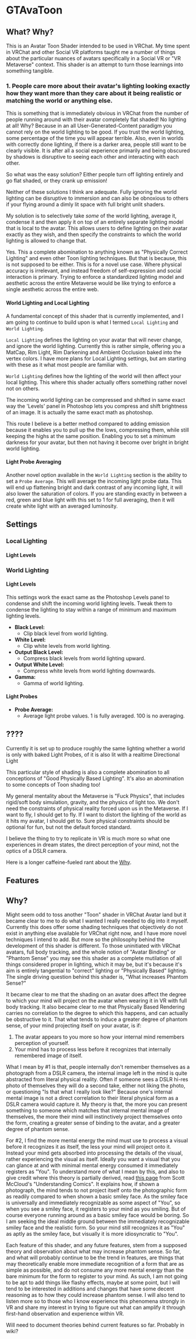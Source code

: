 # GTAvaToon

## What? Why?

This is an Avatar Toon Shader intended to be used in VRChat. My time spent in VRChat and other Social VR platforms taught me a number of things about the particular nuances of avatars specifically in a Social VR or "VR Metaverse" context. This shader is an attempt to turn those learnings into something tangible.

### 1. People care more about their avatar's lighting looking exactly how they want more than they care about it being realistic or matching the world or anything else.

This is something that is immediately obvious in VRChat from the number of people running around with their avatar completely flat shaded! No lighting at all! Why? Because in an all User-Generated-Content paradigm you cannot rely on the world lighting to be good. If you trust the world lighting, some percentage of the time you will appear terrible. Also, even in worlds with correctly done lighting, if there is a darker area, people still want to be clearly visible. It is after all a social experience primarily and being obscured by shadows is disruptive to seeing each other and interacting with each other. 

So what was the easy solution? Either people turn off lighting entirely and go flat shaded, or they crank up emission!

Neither of these solutions I think are adequate. Fully ignoring the world lighting can be disruptive to immersion and can also be obnoxious to others if your flying around a dimly lit space with full bright unlit shaders.

My solution is to selectively take *some* of the world lighting, average it, condense it and then apply it on top of an entirely separate lighting model that is local to the avatar. This allows users to define lighting on their avatar exactly as they wish, and then specify the constraints to which the world lighting is allowed to change that.

Yes. This a complete abomination to anything known as "Physically Correct Lighting" and even other Toon lighting techniques. But that is because, this is not supposed to be either. This is for a novel use case. Where physical accuracy is irrelevant, and instead freedom of self-expression and social interaction is primary. Trying to enforce a standardized lighting model and aesthetic across the entire Metaverse would be like trying to enforce a single aesthetic across the entire web. 

#### World Lighting and Local Lighting
A fundamental concept of this shader that is currently implemented, and I am going to continue to build upon is what I termed `Local Lighting` and `World Lighting`.

`Local Lighting` defines the lighting on your avatar that will never change, and ignore the world lighting. Currently this is rather simple, offering you a MatCap, Rim Light, Rim Darkening and Ambient Occlusion baked into the vertex colors. I have more plans for Local Lighting settings, but am starting with these as it what most people are familiar with.

`World Lighting` defines how the lighting of the world will then affect your local lighting. This where this shader actually offers something rather novel not on others. 

The incoming world lighting can be compressed and shifted in same exact way the 'Levels' panel in Photoshop lets you compress and shift brightness of an image. It is actually the same exact math as photoshop.

This route I believe is a better method compared to adding emission because it enables you to pull up the the lows, compressing them, while still keeping the highs at the same position. Enabling you to set a minimum darkness for your avatar, but then not having it become over bright in bright world lighting.

#### Light Probe Averaging

Another novel option available in the `World Lighting` section is the ability to set a `Probe Average`. This will average the incoming light probe data. This will end up flattening bright and dark contrast of any incoming light, it will also lower the saturation of colors. If you are standing exactly in between a red, green and blue light with this set to 1 for full averaging, then it will create white light with an averaged luminosity.




## Settings

### Local Lighting
#### Light Levels

### World Lighting
#### Light Levels
This settings work the exact same as the Photoshop Levels panel to condense and shift the incoming world lighting levels. Tweak them to condense the lighting to stay within a range of minimum and maximum lighting levels.
- **Black Level:** 
  - Clip black level from world lighting.
- **White Level:** 
  - Clip white levels from world lighting.
- **Output Black Level:** 
  - Compress black levels from world lighting upward.
- **Output White Level:** 
  - Compress white levels from world lighting downwards.
- **Gamma:** 
  - Gamma of world lighting.

#### Light Probes

- **Probe Average:**
    - Average light probe values. 1 is fully averaged. 100 is no averaging.


## ????

Currently it is set up to produce roughly the same lighting whether a world is only with baked Light Probes, of it is also lit with a realtime Directional Light 






This particular style of shading is also a complete abomination to all conceptions of "Good Physically Based Lighting". It's also an abomination to some concepts of Toon shading too! 

My general mentality about the Metaverse is "Fuck Physics", that includes rigid/soft body simulation, gravity, and the physics of light too. We don't need the constraints of physical reality forced upon us in the Metaverse. If I want to fly, I should get to fly. If I want to distort the lighting of the world as it hits my avatar, I should get to. Sure physical constraints should be optional for fun, but not the default forced standard. 

I believe the thing to try to replicate in VR is much more so what one experiences in dream states, the direct perception of your mind, not the optics of a DSLR camera.

Here is a longer caffeine-fueled rant about the [Why](#why).

## Features




## Why? 

Might seem odd to toss another "Toon" shader in VRChat Avatar land but it became clear to me to do what I wanted I really needed to dig into it myself. Currently this does offer some shading techniques that objectively do not exist in anything else available for VRChat right now, and I have more novel techniques I intend to add. But more so the philosophy behind the development of this shader is different. To those uninitiated with VRChat avatars, full body tracking, and the whole notion of "Avatar Binding" or "Phantom Sense" you may see this shader as a complete mutilation of all things considered proper in lighting, which it may be, but it's because it's aim is entirely tangential to "correct" lighting or "Physically Based" lighting. The single driving question behind this shader is, "What increases Phantom Sense?"

It became clear to me that the shading on an avatar does affect the degree to which your mind will project on the avatar when wearing it in VR with full body tracking. It also became clear to me that Physically Based Rendering carries no correlation to the degree to which this happens, and can actually be obstructive to it. That what tends to induce a greater degree of phantom sense, of your mind projecting itself on your avatar, is if:
1. The avatar appears to you more so how your internal mind remembers perception of yourself.
2. Your mind has to process less before it recognizes that internally remembered image of itself.

What I mean by #1 is that, people internally don't remember themselves as a photograph from a DSLR camera, the internal image left in the mind is quite abstracted from literal physical reality. Often if someone sees a DSLR hi-res photo of themselves they will do a second take, either not liking the photo, or questioning "Is that what I really look like?" Because one's internal mental image is not a direct correlation to their literal physical form as a DSLR camera would capture it. My theory is that, the more you can present something to someone which matches that internal mental image of themselves, the more their mind will instinctively project themselves onto the form, creating a greater sense of binding to the avatar, and a greater degree of phantom sense.

For #2, I find the more mental energy the mind must use to process a visual before it recognizes it as itself, the less your mind will project onto it. Instead your mind gets absorbed into processing the details of the visual, rather experiencing the visual as itself. Ideally you want a visual that you can glance at and with minimal mental energy consumed it immediately registers as "You". To understand more of what I mean by this, and also to give credit where this theory is partially derived, read [this page](https://twitter.com/_rygo6/status/1523449506263576576/photo/1) from Scott McCloud's "Understanding Comics". It explains how, if shown a photograph, the mind tends to not project itself onto the photographic form as readily compared to when shown a basic smiley face. As the smiley face is universally and immediately recognizable as some aspect of "You", so when you see a smiley face, it registers to your mind as you smiling. But of course everyone running around as a basic smiley face would be boring. So I am seeking the ideal middle ground between the immediately recognizable smiley face and the realistic form. So your mind still recognizes it as "You" as aptly as the smiley face, but visually it is more idiosyncratic to "You".

Each feature of this shader, and any future features, stem from a supposed theory and observation about what may increase phantom sense. So far, and what will probably continue to be the trend in features, are things that may theoretically enable more immediate recognition of a form that are as simple as possible, and do not consume any more mental energy than the bare minimum for the form to register to your mind. As such, I am not going to be apt to add things like flashy effects, maybe at some point, but I will tend to be interested in additions and changes that have some decent reasoning as to how they could increase phantom sense. I will also tend to listen more so to those who I know experience this phenomena strongly in VR and share my interest in trying to figure out what can amplify it through first-hand observation and experience within VR.

Will need to document theories behind current features so far. Probably in wiki?
